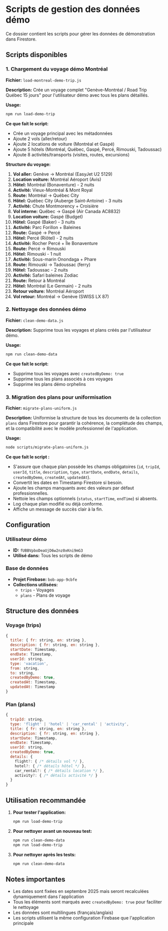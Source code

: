 # Scripts de gestion des données démo

Ce dossier contient les scripts pour gérer les données de démonstration dans Firestore.

## Scripts disponibles

### 1. Chargement du voyage démo Montréal

**Fichier:** `load-montreal-demo-trip.js`

**Description:** Crée un voyage complet "Genève-Montréal / Road Trip Québec 15 jours" pour l'utilisateur démo avec tous les plans détaillés.

**Usage:**
```bash
npm run load-demo-trip
```

**Ce que fait le script:**
- Crée un voyage principal avec les métadonnées
- Ajoute 2 vols (aller/retour)
- Ajoute 2 locations de voiture (Montréal et Gaspé)
- Ajoute 5 hôtels (Montréal, Québec, Gaspé, Percé, Rimouski, Tadoussac)
- Ajoute 8 activités/transports (visites, routes, excursions)

**Structure du voyage:**
1. **Vol aller:** Genève → Montréal (EasyJet U2 5129)
2. **Location voiture:** Montréal Aéroport (Avis)
3. **Hôtel:** Montréal (Bonaventure) - 2 nuits
4. **Activité:** Vieux-Montréal & Mont Royal
5. **Route:** Montréal → Québec City
6. **Hôtel:** Québec City (Auberge Saint-Antoine) - 3 nuits
7. **Activité:** Chute Montmorency + Croisière
8. **Vol interne:** Québec → Gaspé (Air Canada AC8832)
9. **Location voiture:** Gaspé (Budget)
10. **Hôtel:** Gaspé (Baker) - 3 nuits
11. **Activité:** Parc Forillon + Baleines
12. **Route:** Gaspé → Percé
13. **Hôtel:** Percé (Riôtel) - 2 nuits
14. **Activité:** Rocher Percé + Île Bonaventure
15. **Route:** Percé → Rimouski
16. **Hôtel:** Rimouski - 1 nuit
17. **Activité:** Sous-marin Onondaga + Phare
18. **Route:** Rimouski → Tadoussac (ferry)
19. **Hôtel:** Tadoussac - 2 nuits
20. **Activité:** Safari baleines Zodiac
21. **Route:** Retour à Montréal
22. **Hôtel:** Montréal (Le Germain) - 2 nuits
23. **Retour voiture:** Montréal Aéroport
24. **Vol retour:** Montréal → Genève (SWISS LX 87)

### 2. Nettoyage des données démo

**Fichier:** `clean-demo-data.js`

**Description:** Supprime tous les voyages et plans créés par l'utilisateur démo.

**Usage:**
```bash
npm run clean-demo-data
```

**Ce que fait le script:**
- Supprime tous les voyages avec `createdByDemo: true`
- Supprime tous les plans associés à ces voyages
- Supprime les plans démo orphelins

### 3. Migration des plans pour uniformisation

**Fichier:** `migrate-plans-uniform.js`

**Description:** Uniformise la structure de tous les documents de la collection `plans` dans Firestore pour garantir la cohérence, la complétude des champs, et la compatibilité avec le modèle professionnel de l'application.

**Usage:**
```bash
node scripts/migrate-plans-uniform.js
```

**Ce que fait le script :**
- S'assure que chaque plan possède les champs obligatoires (`id`, `tripId`, `userId`, `title`, `description`, `type`, `startDate`, `endDate`, `details`, `createdByDemo`, `createdAt`, `updatedAt`).
- Convertit les dates en Timestamp Firestore si besoin.
- Ajoute les champs manquants avec des valeurs par défaut professionnelles.
- Nettoie les champs optionnels (`status`, `startTime`, `endTime`) si absents.
- Log chaque plan modifié ou déjà conforme.
- Affiche un message de succès clair à la fin.

## Configuration

### Utilisateur démo
- **ID:** `fUBBVpboDeaUjD6w2nz0xKni9mG3`
- **Utilisé dans:** Tous les scripts de démo

### Base de données
- **Projet Firebase:** `bob-app-9cbfe`
- **Collections utilisées:**
  - `trips` - Voyages
  - `plans` - Plans de voyage

## Structure des données

### Voyage (trips)
```javascript
{
  title: { fr: string, en: string },
  description: { fr: string, en: string },
  startDate: Timestamp,
  endDate: Timestamp,
  userId: string,
  type: 'vacation',
  from: string,
  to: string,
  createdByDemo: true,
  createdAt: Timestamp,
  updatedAt: Timestamp
}
```

### Plan (plans)
```javascript
{
  tripId: string,
  type: 'flight' | 'hotel' | 'car_rental' | 'activity',
  title: { fr: string, en: string },
  description: { fr: string, en: string },
  startDate: Timestamp,
  endDate: Timestamp,
  userId: string,
  createdByDemo: true,
  details: {
    flight?: { /* détails vol */ },
    hotel?: { /* détails hôtel */ },
    car_rental?: { /* détails location */ },
    activity?: { /* détails activité */ }
  }
}
```

## Utilisation recommandée

1. **Pour tester l'application:**
   ```bash
   npm run load-demo-trip
   ```

2. **Pour nettoyer avant un nouveau test:**
   ```bash
   npm run clean-demo-data
   npm run load-demo-trip
   ```

3. **Pour nettoyer après les tests:**
   ```bash
   npm run clean-demo-data
   ```

## Notes importantes

- Les dates sont fixées en septembre 2025 mais seront recalculées dynamiquement dans l'application
- Tous les éléments sont marqués avec `createdByDemo: true` pour faciliter le nettoyage
- Les données sont multilingues (français/anglais)
- Les scripts utilisent la même configuration Firebase que l'application principale 